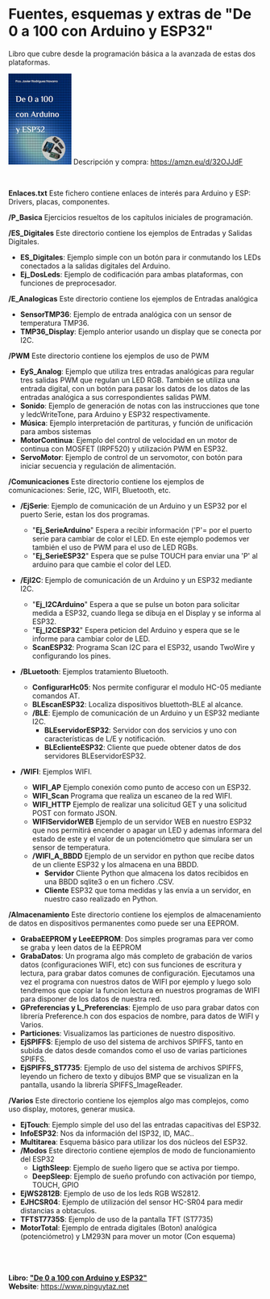 # Fuentes, esquemas y extras de "De 0 a 100 con Arduino y ESP32"  

Libro que cubre desde la programación básica a la avanzada de estas dos plataformas.


![Portada|15](Portada.jpg)  Descripción y compra: <https://amzn.eu/d/32OJJdF>

<BR>

__Enlaces.txt__ 
Este fichero contiene enlaces de interés para Arduino y ESP: Drivers, placas, componentes.  

**/P_Basica** Ejercicios resueltos de los capítulos iniciales de programación.  

**/ES_Digitales** Este directorio contiene los ejemplos de Entradas y Salidas Digitales.  

- **ES_Digitales**: Ejemplo simple con un botón para ir conmutando los LEDs conectados a la salidas digitales del Arduino.  
- **Ej_DosLeds**: Ejemplo de codificación para ambas plataformas, con funciones de preprocesador.  
  
**/E_Analogicas** Este directorio contiene los ejemplos de Entradas analógica  

- **SensorTMP36**: Ejemplo de entrada analógica con un sensor de temperatura TMP36.  
- **TMP36_Display**: Ejemplo anterior usando un display que se conecta por I2C.  

**/PWM**  Este directorio contiene los ejemplos de uso de PWM  
  
- **EyS_Analog**: Ejemplo que utiliza tres entradas analógicas para regular tres salidas PWM que regulan un LED RGB. También se utiliza una entrada digital, con un botón para pasar los datos de los datos de las entradas analógica a sus correspondientes salidas PWM.  
- **Sonido**: Ejemplo de generación de notas con las instrucciones que tone y ledcWriteTone, para Arduino y ESP32 respectivamente.  
- **Música**: Ejemplo interpretación de partituras, y función de unificación para ambos sistemas  
- **MotorContinua**: Ejemplo del control de velocidad en un motor de continua con MOSFET (IRPF520) y utilización PWM en ESP32.  
- **ServoMotor**: Ejemplo de control de un servomotor, con botón para iniciar secuencia y regulación de alimentación.  
  
**/Comunicaciones**  Este directorio contiene los ejemplos de comunicaciones: Serie, I2C, WIFI, Bluetooth, etc.  
  
- **/EjSerie**: Ejemplo de comunicación de un Arduino y un ESP32 por el puerto Serie, estan los dos programas.
    - "**Ej_SerieArduino**" Espera a recibir información ('P'= por el puerto serie para cambiar de color el LED. En este ejemplo podemos ver también el uso de PWM para el uso de LED RGBs. 
    - "**Ej_SerieESP32**" Espera que se pulse TOUCH para enviar una 'P' al arduino para que cambie el color del LED.  
  
- **/EjI2C**: Ejemplo de comunicación de un Arduino y un ESP32 mediante I2C. 
    - "**Ej_I2CArduino**" Espera a que se pulse un boton para solicitar medida a ESP32, cuando llega se dibuja en el Display y se informa al ESP32. 
    - "**Ej_I2CESP32**" Espera peticion del Arduino y espera que se le informe para cambiar color de LED.  
    - **ScanESP32**: Programa Scan I2C para el ESP32, usando TwoWire y configurando los pines.  
  
- **/BLuetooth**: Ejemplos tratamiento Bluetooth.  
    - **ConfigurarHc05**: Nos permite configurar el modulo HC-05 mediante comandos AT. 
    - **BLEscanESP32**: Localiza dispositivos bluettoth-BLE al alcance. 
    - **/BLE**: Ejemplo de comunicación de un Arduino y un ESP32 mediante I2C.  
        - **BLEservidorESP32**: Servidor con dos servicios y uno con características de L/E y notificación. 
        - **BLEclienteESP32**: Cliente que puede obtener datos de dos servidores BLEservidorESP32.  
  
- **/WIFI**: Ejemplos WIFI. 
    - **WIFI_AP** Ejemplo conexión como punto de acceso con un ESP32. 
    - **WIFI_Scan** Programa que realiza un escaneo de la red WIFI. 
    - **WIFI_HTTP** Ejemplo de realizar una solicitud GET y una solicitud POST con formato JSON. 
    - **WIFIServidorWEB** Ejemplo de un servidor WEB en nuestro ESP32 que nos permitirá encender o apagar un LED y ademas informara del estado de este y el valor de un potenciómetro que simulara ser un sensor de temperatura. 
    - **/WIFI_A_BBDD** Ejemplo de un servidor en python que recibe datos de un cliente ESP32 y los almacena en una BBDD. 
        - **Servidor** Cliente Python que almacena los datos recibidos en una BBDD sqlite3 o en un fichero .CSV. 
        - **Cliente** ESP32 que toma medidas y las envía a un servidor, en nuestro caso realizado en Python.  
  
**/Almacenamiento** Este directorio contiene los ejemplos de almacenamiento de datos en dispositivos permanentes como puede ser una EEPROM.  
  
- **GrabaEEPROM y LeeEEPROM**: Dos simples programas para ver como se graba y leen datos de la EEPROM  
- **GrabaDatos**: Un programa algo más completo de grabación de varios datos (configuraciones WIFI, etc) con sus funciones de escritura y lectura, para grabar datos comunes de configuración. Ejecutamos una vez el programa con nuestros datos de WIFI por ejemplo y luego solo tendremos que copiar la funcion lectura en nuestros programas de WIFI para disponer de los datos de nuestra red.  
- **GPreferencias y L_Preferencias**: Ejemplo de uso para grabar datos con librería Preference.h con dos espacios de nombre, para datos de WIFI y Varios.  
- **Particiones**: Visualizamos las particiones de nuestro dispositivo.  
- **EjSPIFFS**: Ejemplo de uso del sistema de archivos SPIFFS, tanto en subida de datos desde comandos como el uso de varias particiones SPIFFS.  
- **EjSPIFFS_ST7735**: Ejemplo de uso del sistema de archivos SPIFFS, leyendo un fichero de texto y dibujos BMP que se visualizan en la pantalla, usando la librería SPIFFS_ImageReader.  
  
**/Varios** Este directorio contiene los ejemplos algo mas complejos, como uso display, motores, generar musica.  
  
- **EjTouch**: Ejemplo simple del uso del las entradas capacitivas del ESP32. 
- **InfoESP32**: Nos da información del ISP32, ID, MAC.. 
- **Multitarea**: Esquema básico para utilizar los dos núcleos del ESP32. 
- **/Modos** Este directorio contiene ejemplos de modo de funcionamiento del ESP32 
    - **LigthSleep**: Ejemplo de sueño ligero que se activa por tiempo. 
    - **DeepSleep**: Ejemplo de sueño profundo con activación por tiempo, TOUCH, GPIO 
- **EjWS2812B**: Ejemplo de uso de los leds RGB WS2812. 
- **EJHCSR04**: Ejemplo de utilización del sensor HC-SR04 para medir distancias a obtaculos.
- **TFTST7735S**: Ejemplo de uso de la pantalla TFT (ST7735) 
- **MotorTotal**: Ejemplo de entrada digitales (Boton) analógica (potenciómetro) y LM293N para mover un motor (Con esquema) 


<br><br><br>
__Libro: ["De 0 a 100 con Arduino y ESP32"](https://amzn.eu/d/32OJJdF)__  
__Website__: <https://www.pinguytaz.net>  






